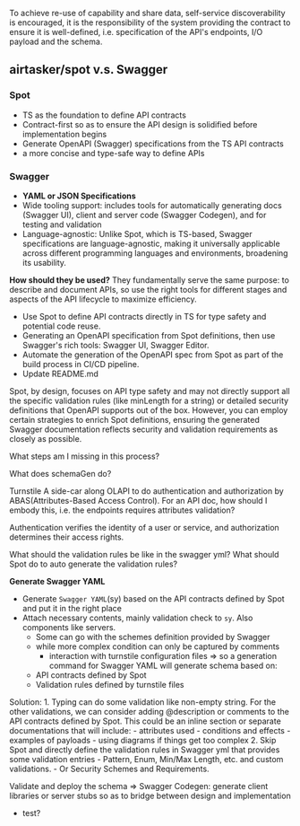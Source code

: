 To achieve re-use of capability and share data, self-service discoverability is encouraged, it is the responsibility of the system providing the contract to ensure it is well-defined, i.e. specification of the API's endpoints, I/O payload and the schema.

## airtasker/spot v.s. Swagger
### Spot
- TS as the foundation to define API contracts
- Contract-first so as to ensure the API design is solidified before implementation begins
- Generate OpenAPI (Swagger) specifications from the TS API contracts
- a more concise and type-safe way to define APIs

### Swagger
- **YAML or JSON Specifications**
- Wide tooling support: includes tools for automatically generating docs (Swagger UI), client and server code (Swagger Codegen), and for testing and validation
- Language-agnostic: Unlike Spot, which is TS-based, Swagger specifications are language-agnostic, making it universally applicable across different programming languages and environments, broadening its usability.

**How should they be used?**
They fundamentally serve the same purpose: to describe and document APIs, so use the right tools for different stages and aspects of the API lifecycle to maximize efficiency.
- Use Spot to define API contracts directly in TS for type safety and potential code reuse.
- Generating an OpenAPI specification from Spot definitions, then use Swagger's rich tools: Swagger UI, Swagger Editor.
- Automate the generation of the OpenAPI spec from Spot as part of the build process in CI/CD pipeline.
- Update README.md


Spot, by design, focuses on API type safety and may not directly support all the specific validation rules (like minLength for a string) or detailed security definitions that OpenAPI supports out of the box. However, you can employ certain strategies to enrich Spot definitions, ensuring the generated Swagger documentation reflects security and validation requirements as closely as possible.

What steps am I missing in this process?

What does schemaGen do?


Turnstile
A side-car along OLAPI to do authentication and authorization by ABAS(Attributes-Based Access Control). For an API doc, how should I embody this, i.e. the endpoints requires attributes validation?

Authentication verifies the identity of a user or service, and authorization determines their access rights.


What should the validation rules be like in the swagger yml?
What should Spot do to auto generate the validation rules?

**Generate Swagger YAML**
- Generate `Swagger YAML`(sy) based on the API contracts defined by Spot and put it in the right place
- Attach necessary contents, mainly validation check to `sy`. Also components like servers.
	- Some can go with the schemes definition provided by Swagger 
	- while more complex condition can only be captured by comments
		- interaction with turnstile configuration files
	=> so a generation command for Swagger YAML will generate schema based on:
	- API contracts defined by Spot
	- Validation rules defined by turnstile files


Solution:
	1. Typing can do some validation like non-empty string. For the other validations, we can consider adding @description or comments to the API contracts defined by Spot. This could be an inline section or separate documentations that will include:
		- attributes used
		- conditions and effects
		- examples of payloads
		- using diagrams if things get too complex
	2. Skip Spot and directly define the validation rules in Swagger yml that provides some validation entries
		- Pattern, Enum, Min/Max Length, etc. and custom validations.
		- Or Security Schemes and Requirements.



Validate and deploy the schema => Swagger Codegen: generate client libraries or server stubs so as to bridge between design and implementation
- test?